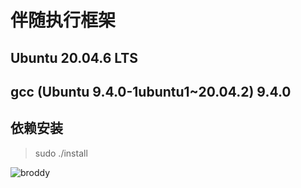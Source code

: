 # 伴随执行框架

## Ubuntu 20.04.6 LTS 
## gcc (Ubuntu 9.4.0-1ubuntu1~20.04.2) 9.4.0

## 依赖安装
>sudo ./install

![broddy](assets/image/borddy.svg)